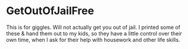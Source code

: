 # GetOutOfJailFree

This is for giggles.  Will not actually get you out of jail. 
I printed some of these & hand them out to my kids, so they have a little control over their own time, when I ask for their help with housework and other life skills.
